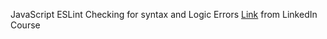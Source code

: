 JavaScript ESLint Checking for syntax and Logic Errors [Link](https://www.linkedin.com/learning/eslint-checking-for-syntax-and-logic-errors) from LinkedIn Course